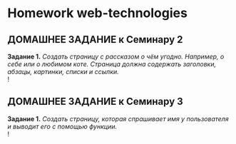 # Homework web-technologies
## **ДОМАШНЕЕ ЗАДАНИЕ к Семинару 2**
**Задание 1.** *Создать страницу с рассказом о чём угодно. Например, о себе или о любимом коте.
Страница должна содержать заголовки, абзацы, картинки, списки и ссылки.* <br>
!
## **ДОМАШНЕЕ ЗАДАНИЕ к Семинару 3**
**Задание 1.** *Создать страницу, которая спрашивает имя у пользователя и выводит его с помощью функции.* <br>
!
